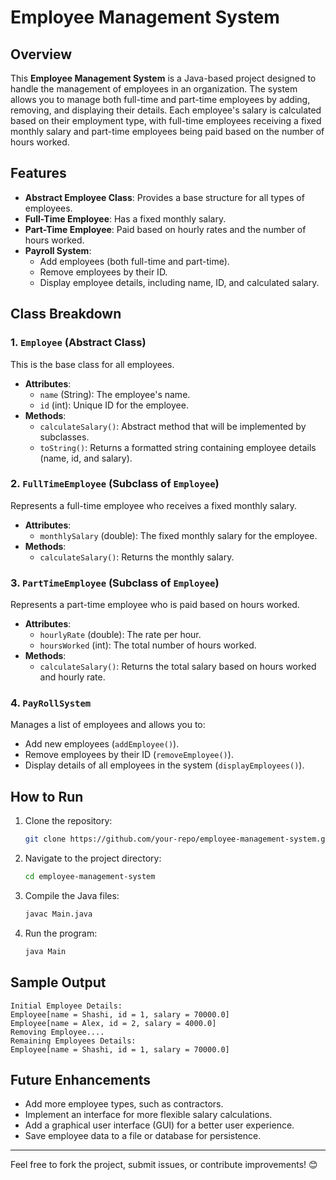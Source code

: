 # Employee Management System

## Overview

This **Employee Management System** is a Java-based project designed to handle the management of employees in an organization. The system allows you to manage both full-time and part-time employees by adding, removing, and displaying their details. Each employee's salary is calculated based on their employment type, with full-time employees receiving a fixed monthly salary and part-time employees being paid based on the number of hours worked.

## Features

- **Abstract Employee Class**: Provides a base structure for all types of employees.
- **Full-Time Employee**: Has a fixed monthly salary.
- **Part-Time Employee**: Paid based on hourly rates and the number of hours worked.
- **Payroll System**:
  - Add employees (both full-time and part-time).
  - Remove employees by their ID.
  - Display employee details, including name, ID, and calculated salary.

## Class Breakdown

### 1. `Employee` (Abstract Class)
This is the base class for all employees.
- **Attributes**:
  - `name` (String): The employee's name.
  - `id` (int): Unique ID for the employee.
- **Methods**:
  - `calculateSalary()`: Abstract method that will be implemented by subclasses.
  - `toString()`: Returns a formatted string containing employee details (name, id, and salary).

### 2. `FullTimeEmployee` (Subclass of `Employee`)
Represents a full-time employee who receives a fixed monthly salary.
- **Attributes**:
  - `monthlySalary` (double): The fixed monthly salary for the employee.
- **Methods**:
  - `calculateSalary()`: Returns the monthly salary.

### 3. `PartTimeEmployee` (Subclass of `Employee`)
Represents a part-time employee who is paid based on hours worked.
- **Attributes**:
  - `hourlyRate` (double): The rate per hour.
  - `hoursWorked` (int): The total number of hours worked.
- **Methods**:
  - `calculateSalary()`: Returns the total salary based on hours worked and hourly rate.

### 4. `PayRollSystem`
Manages a list of employees and allows you to:
- Add new employees (`addEmployee()`).
- Remove employees by their ID (`removeEmployee()`).
- Display details of all employees in the system (`displayEmployees()`).

## How to Run

1. Clone the repository:
   ```bash
   git clone https://github.com/your-repo/employee-management-system.git
   ```
   
2. Navigate to the project directory:
   ```bash
   cd employee-management-system
   ```

3. Compile the Java files:
   ```bash
   javac Main.java
   ```

4. Run the program:
   ```bash
   java Main
   ```

## Sample Output

```
Initial Employee Details: 
Employee[name = Shashi, id = 1, salary = 70000.0]
Employee[name = Alex, id = 2, salary = 4000.0]
Removing Employee....
Remaining Employees Details: 
Employee[name = Shashi, id = 1, salary = 70000.0]
```

## Future Enhancements

- Add more employee types, such as contractors.
- Implement an interface for more flexible salary calculations.
- Add a graphical user interface (GUI) for a better user experience.
- Save employee data to a file or database for persistence.



---

Feel free to fork the project, submit issues, or contribute improvements! 😊
